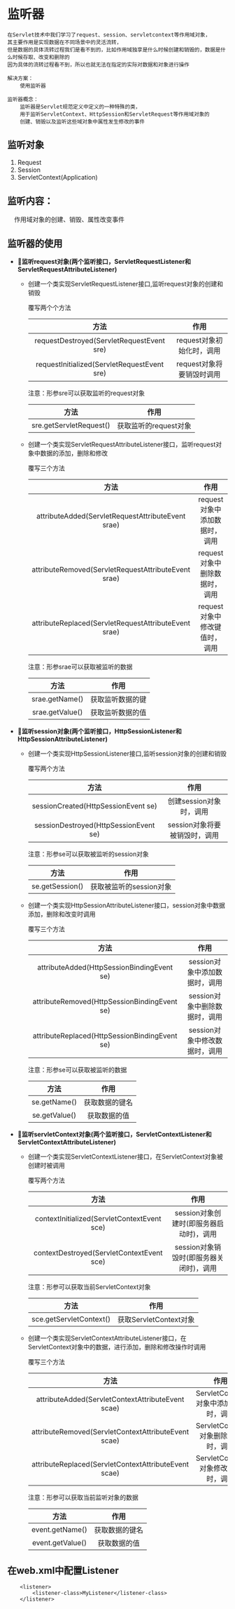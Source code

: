 # 监听器
    在Servlet技术中我们学习了request、session、servletcontext等作用域对象，
    其主要作用是实现数据在不同场景中的灵活流转，
    但是数据的具体流转过程我们是看不到的，比如作用域独享是什么时候创建和销毁的，数据是什么时候存取、改变和删除的
    因为具体的流转过程看不到，所以也就无法在指定的实际对数据和对象进行操作
    
    解决方案：
        使用监听器
        
    监听器概念：
        监听器是Servlet规范定义中定义的一种特殊的类，
        用于监听ServletContext、HttpSession和ServletRequest等作用域对象的
        创建、销毁以及监听这些域对象中属性发生修改的事件

## 监听对象
1. Request
2. Session
3. ServletContext(Application)

## 监听内容：

&nbsp;&nbsp;&nbsp;&nbsp;作用域对象的创建、销毁、属性改变事件

## 监听器的使用

- :bear:**监听request对象(两个监听接口，ServletRequestListener和ServletRequestAttributeListener)**

    - 创建一个类实现ServletRequestListener接口,监听request对象的创建和销毁

        覆写两个个方法

        方法|作用
        |:--:|:--:
        requestDestroyed(ServletRequestEvent sre)|request对象初始化时，调用
        requestInitialized(ServletRequestEvent sre)|request对象将要销毁时调用
    
        注意：形参sre可以获取监听的request对象
    
        方法|作用
        |:--:|:--:
        sre.getServletRequest()|获取监听的request对象
    
    - 创建一个类实现ServletRequestAttributeListener接口，监听request对象中数据的添加，删除和修改
    
        覆写三个方法
    
        方法|作用
        |:--:|:--:
        attributeAdded(ServletRequestAttributeEvent srae)|request对象中添加数据时，调用
        attributeRemoved(ServletRequestAttributeEvent srae)|request对象中删除数据时，调用
        attributeReplaced(ServletRequestAttributeEvent srae)|request对象中修改键值时，调用
    
        注意：形参srae可以获取被监听的数据
    
        方法|作用
        |:--:|:--:
        srae.getName()|获取监听数据的键
        srae.getValue()|获取监听数据的值
    
- :bear:**监听session对象(两个监听接口，HttpSessionListener和HttpSessionAttributeListener)**

    - 创建一个类实现HttpSessionListener接口,监听session对象的创建和销毁 
    
        覆写两个方法
    
        方法|作用
        |:--:|:--:
        sessionCreated(HttpSessionEvent se)|创建session对象时，调用
        sessionDestroyed(HttpSessionEvent se)|session对象将要被销毁时，调用
    
        注意：形参se可以获取被监听的session对象

        方法|作用
        |:--:|:--:
        se.getSession()|获取被监听的session对象
    
    - 创建一个类实现HttpSessionAttributeListener接口，session对象中数据添加，删除和改变时调用
    
        覆写三个方法
    
        方法|作用
        |:--:|:--:
        attributeAdded(HttpSessionBindingEvent se)|session对象中添加数据时，调用
        attributeRemoved(HttpSessionBindingEvent se)|session对象中删除数据时，调用
        attributeReplaced(HttpSessionBindingEvent se)|session对象中修改数据时，调用
    
        注意：形参se可以获取被监听的数据

        方法|作用
        |:--:|:--:
        se.getName()|获取数据的键名
        se.getValue()|获取数据的值

- :bear:**监听servletContext对象(两个监听接口，ServletContextListener和ServletContextAttributeListener)**
    
    - 创建一个类实现ServletContextListener接口，在ServletContext对象被创建时被调用
    
        覆写两个方法

        方法|作用
        |:--:|:--:
        contextInitialized(ServletContextEvent sce)|session对象创建时(即服务器启动时)，调用
        contextDestroyed(ServletContextEvent sce)|session对象销毁时(即服务器关闭时)，调用

        注意：形参可以获取当前ServletContext对象

        方法|作用
        |:--:|:--:
        sce.getServletContext()|获取ServletContext对象
    
    - 创建一个类实现ServletContextAttributeListener接口，在ServletContext对象中的数据，进行添加，删除和修改操作时调用
    
        覆写三个方法

        方法|作用
        |:--:|:--:
        attributeAdded(ServletContextAttributeEvent scae)|ServletContext对象中添加数据时，调用
        attributeRemoved(ServletContextAttributeEvent scae)|ServletContext对象删除数据时，调用
        attributeReplaced(ServletContextAttributeEvent scae)|ServletContext对象修改数据时，调用

        注意：形参可以获取当前监听对象的数据

        方法|作用
        |:--:|:--:
        event.getName()|获取数据的键名
        event.getValue()|获取数据的值


## 在web.xml中配置Listener

```
    <listener>
        <listener-class>MyListener</listener-class>
    </listener>
```



